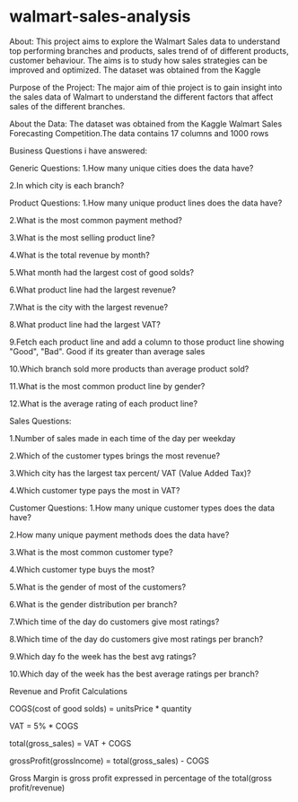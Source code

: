 # walmart-sales-analysis

About:
This project aims to explore the Walmart Sales data to understand top performing branches and products, sales trend of of different products, customer behaviour. The aims is to study how sales strategies can be improved and optimized. The dataset was obtained from the Kaggle

Purpose of the Project:
The major aim of thie project is to gain insight into the sales data of Walmart to understand the different factors that affect sales of the different branches.

About the Data:
The dataset was obtained from the Kaggle Walmart Sales Forecasting Competition.The data contains 17 columns and 1000 rows

Business Questions i have answered:

Generic Questions:
1.How many unique cities does the data have?

2.In which city is each branch?

Product Questions:
1.How many unique product lines does the data have?

2.What is the most common payment method?

3.What is the most selling product line?

4.What is the total revenue by month?

5.What month had the largest cost of good solds?

6.What product line had the largest revenue?

7.What is the city with the largest revenue?

8.What product line had the largest VAT?

9.Fetch each product line and add a column to those product line showing "Good", "Bad". Good if its greater than average sales

10.Which branch sold more products than average product sold?

11.What is the most common product line by gender?

12.What is the average rating of each product line?

Sales Questions:

1.Number of sales made in each time of the day per weekday

2.Which of the customer types brings the most revenue?

3.Which city has the largest tax percent/ VAT (Value Added Tax)?

4.Which customer type pays the most in VAT?

Customer Questions:
1.How many unique customer types does the data have?

2.How many unique payment methods does the data have?

3.What is the most common customer type?

4.Which customer type buys the most?

5.What is the gender of most of the customers?

6.What is the gender distribution per branch?

7.Which time of the day do customers give most ratings?

8.Which time of the day do customers give most ratings per branch?

9.Which day fo the week has the best avg ratings?

10.Which day of the week has the best average ratings per branch?

Revenue and Profit Calculations

COGS(cost of good solds) = unitsPrice * quantity

VAT = 5% * COGS

total(gross_sales) = VAT + COGS

grossProfit(grossIncome) = total(gross_sales) - COGS

Gross Margin is gross profit expressed in percentage of the total(gross profit/revenue)




